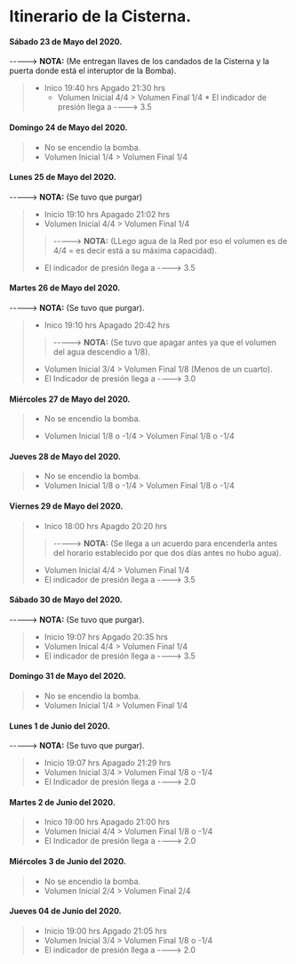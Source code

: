 # 					Itinerario de la Cisterna.

#### Sábado 23 de Mayo del 2020.
 -----> __NOTA:__ (Me entregan llaves de los candados de la Cisterna y la puerta donde está el interuptor de la Bomba).
> * Inico 19:40 hrs Apgado 21:30 hrs
>      * Volumen Inicial 4/4 > Volumen Final 1/4
>            * El indicador de presión llega a ----> 3.5

#### Domingo 24 de Mayo del 2020.
>	* No se encendio la bomba.
>	* Volumen Inicial 1/4 > Volumen Final 1/4

#### Lunes 25 de Mayo del 2020.
 -----> __NOTA:__ (Se tuvo que purgar) 
>	* Inicio 19:10 hrs Apagado 21:02 hrs
>	* Volumen Inicial 4/4 > Volumen Final 1/4 
>> -----> __NOTA:__ (LLego agua de la Red por eso el volumen es de 4/4 = es decir está a su máxima capacidad).
>	* El indicador de presión llega a ----> 3.5

#### Martes 26 de Mayo del 2020.
 -----> __NOTA:__ (Se tuvo que purgar).
>	* Inico 19:10 hrs Apagado 20:42 hrs
>> ----->	__NOTA:__ (Se tuvo que apagar antes ya que el volumen del agua descendio a 1/8).
>	* Volumen Inicial 3/4 > Volumen Final 1/8 (Menos de un cuarto).
>	* El Indicador de presión llega a ----> 3.0

#### Miércoles 27 de Mayo del 2020.
>	+ No se encendio la bomba.
>	* Volumen Inicial 1/8 o -1/4 > Volumen Final 1/8 o -1/4 

#### Jueves 28 de Mayo del 2020.
>	* No se encendio la bomba.
>	* Volumen Inicial 1/8 o -1/4 > Volumen Final 1/8 o -1/4

#### Viernes 29 de Mayo del 2020.
>	* Inico 18:00 hrs Apagdo 20:20 hrs
>> -----> __NOTA:__ (Se llega a un acuerdo para encenderla antes del horario establecido por que dos días antes no hubo agua).
>	* Volumen Iniclal 4/4 > Volumen Final 1/4
>	* El indicador de presión llega a ----> 3.5

#### Sábado 30 de Mayo del 2020.
 -----> __NOTA:__ (Se tuvo que purgar).
>	* Inicio 19:07 hrs Apgado 20:35 hrs
>	* Volumen Inical 4/4 > Volumen Final 1/4
>	* El indicador de presión llega a ----> 3.5

#### Domingo 31 de Mayo del 2020.
>	* No se encendio la bomba. 
>	* Volumen Inicial 1/4 > Volumen Final 1/4

#### Lunes 1 de Junio del 2020.
 -----> __NOTA:__ (Se tuvo que purgar).
>	* Inicio 19:07 hrs Apagado 21:29 hrs
>	* Volumen Inicial 3/4 > Volumen Final 1/8 o -1/4
>	* El Indicador de presión llega a ----> 2.0

#### Martes 2 de Junio del 2020.
>	* Inico 19:00 hrs Apagado 21:00 hrs
>	* Volumen Inicial 4/4 > Volumen Final 1/8 o -1/4
>	* El Indicador de presión llega a ----> 2.0

#### Miércoles 3 de Junio del 2020.
> 	* No se encendio la bomba.
>	* Volumen Inicial 2/4 > Volumen Final 2/4

#### Jueves 04 de Junio del 2020.
>	* Inicio 19:00 hrs Apgado 21:05 hrs
>	* Volumen Inicial 3/4 > Volumen Final 1/8 o -1/4
>	* El indicador de presión llega a ----> 2.0
